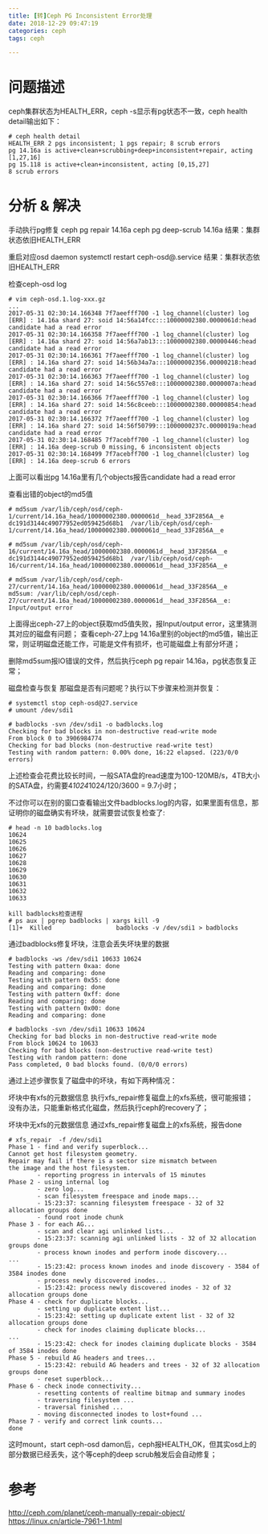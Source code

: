 ```yaml
---
title: [转]Ceph PG Inconsistent Error处理
date: 2018-12-29 09:47:19
categories: ceph
tags: ceph

---
```


# 问题描述
ceph集群状态为HEALTH_ERR，ceph -s显示有pg状态不一致，ceph health detail输出如下：
```
# ceph health detail
HEALTH_ERR 2 pgs inconsistent; 1 pgs repair; 8 scrub errors
pg 14.16a is active+clean+scrubbing+deep+inconsistent+repair, acting [1,27,16]
pg 15.118 is active+clean+inconsistent, acting [0,15,27]
8 scrub errors
```
# 分析 & 解决
手动执行pg修复
ceph pg repair 14.16a
ceph pg deep-scrub 14.16a
结果：集群状态依旧HEALTH_ERR

重启对应osd daemon
systemctl restart ceph-osd@<osdid>.service
结果：集群状态依旧HEALTH_ERR

检查ceph-osd log
```
# vim ceph-osd.1.log-xxx.gz
...
2017-05-31 02:30:14.166348 7f7aeefff700 -1 log_channel(cluster) log [ERR] : 14.16a shard 27: soid 14:56a14fcc:::10000002380.0000061d:head candidate had a read error
2017-05-31 02:30:14.166358 7f7aeefff700 -1 log_channel(cluster) log [ERR] : 14.16a shard 27: soid 14:56a7ab13:::10000002380.00000446:head candidate had a read error
2017-05-31 02:30:14.166361 7f7aeefff700 -1 log_channel(cluster) log [ERR] : 14.16a shard 27: soid 14:56b34a7a:::10000002356.00000218:head candidate had a read error
2017-05-31 02:30:14.166363 7f7aeefff700 -1 log_channel(cluster) log [ERR] : 14.16a shard 27: soid 14:56c557e8:::10000002380.0000007a:head candidate had a read error
2017-05-31 02:30:14.166366 7f7aeefff700 -1 log_channel(cluster) log [ERR] : 14.16a shard 27: soid 14:56c8ceeb:::10000002380.00000854:head candidate had a read error
2017-05-31 02:30:14.166372 7f7aeefff700 -1 log_channel(cluster) log [ERR] : 14.16a shard 27: soid 14:56f50799:::1000000237c.0000019a:head candidate had a read error
2017-05-31 02:30:14.168485 7f7acebff700 -1 log_channel(cluster) log [ERR] : 14.16a deep-scrub 0 missing, 6 inconsistent objects
2017-05-31 02:30:14.168499 7f7acebff700 -1 log_channel(cluster) log [ERR] : 14.16a deep-scrub 6 errors
```
上面可以看出pg 14.16a里有几个objects报告candidate had a read error

查看出错的object的md5值
```
# md5sum /var/lib/ceph/osd/ceph-1/current/14.16a_head/10000002380.0000061d__head_33F2856A__e
dc191d3144c49077952ed059425d68b1  /var/lib/ceph/osd/ceph-1/current/14.16a_head/10000002380.0000061d__head_33F2856A__e

# md5sum /var/lib/ceph/osd/ceph-16/current/14.16a_head/10000002380.0000061d__head_33F2856A__e
dc191d3144c49077952ed059425d68b1  /var/lib/ceph/osd/ceph-16/current/14.16a_head/10000002380.0000061d__head_33F2856A__e

# md5sum /var/lib/ceph/osd/ceph-27/current/14.16a_head/10000002380.0000061d__head_33F2856A__e
md5sum: /var/lib/ceph/osd/ceph-27/current/14.16a_head/10000002380.0000061d__head_33F2856A__e: Input/output error
```
上面得出ceph-27上的object获取md5值失败，报Input/output error，这里猜测其对应的磁盘有问题；
查看ceph-27上pg 14.16a里别的object的md5值，输出正常，则证明磁盘还能工作，可能是文件有损坏，也可能磁盘上有部分坏道；

删除md5sum报IO错误的文件，然后执行ceph pg repair 14.16a，pg状态恢复正常；

磁盘检查与恢复
那磁盘是否有问题呢？执行以下步骤来检测并恢复：
```
# systemctl stop ceph-osd@27.service
# umount /dev/sdi1

# badblocks -svn /dev/sdi1 -o badblocks.log
Checking for bad blocks in non-destructive read-write mode
From block 0 to 3906984774
Checking for bad blocks (non-destructive read-write test)
Testing with random pattern: 0.00% done, 16:22 elapsed. (223/0/0 errors)
```
上述检查会花费比较长时间，一般SATA盘的read速度为100-120MB/s，4TB大小的SATA盘，约需要4*1024*1024/120/3600 = 9.7小时；

不过你可以在别的窗口查看输出文件badblocks.log的内容，如果里面有信息，那证明你的磁盘确实有坏块，就需要尝试恢复检查了:
```
# head -n 10 badblocks.log
10624
10625
10626
10627
10628
10629
10630
10631
10632
10633

kill badblocks检查进程
# ps aux | pgrep badblocks | xargs kill -9
[1]+  Killed                  badblocks -v /dev/sdi1 > badblocks
```

通过badblocks修复坏块，注意会丢失坏块里的数据
```
# badblocks -ws /dev/sdi1 10633 10624
Testing with pattern 0xaa: done
Reading and comparing: done
Testing with pattern 0x55: done
Reading and comparing: done
Testing with pattern 0xff: done
Reading and comparing: done
Testing with pattern 0x00: done
Reading and comparing: done

# badblocks -svn /dev/sdi1 10633 10624
Checking for bad blocks in non-destructive read-write mode
From block 10624 to 10633
Checking for bad blocks (non-destructive read-write test)
Testing with random pattern: done
Pass completed, 0 bad blocks found. (0/0/0 errors)
```
通过上述步骤恢复了磁盘中的坏块，有如下两种情况：

坏块中有xfs的元数据信息
执行xfs_repair修复磁盘上的xfs系统，很可能报错；
没有办法，只能重新格式化磁盘，然后执行ceph的recovery了；

坏块中无xfs的元数据信息
通过xfs_repair修复磁盘上的xfs系统，报告done
```
# xfs_repair  -f /dev/sdi1
Phase 1 - find and verify superblock...
Cannot get host filesystem geometry.
Repair may fail if there is a sector size mismatch between
the image and the host filesystem.
        - reporting progress in intervals of 15 minutes
Phase 2 - using internal log
        - zero log...
        - scan filesystem freespace and inode maps...
        - 15:23:37: scanning filesystem freespace - 32 of 32 allocation groups done
        - found root inode chunk
Phase 3 - for each AG...
        - scan and clear agi unlinked lists...
        - 15:23:37: scanning agi unlinked lists - 32 of 32 allocation groups done
        - process known inodes and perform inode discovery...
...
        - 15:23:42: process known inodes and inode discovery - 3584 of 3584 inodes done
        - process newly discovered inodes...
        - 15:23:42: process newly discovered inodes - 32 of 32 allocation groups done
Phase 4 - check for duplicate blocks...
        - setting up duplicate extent list...
        - 15:23:42: setting up duplicate extent list - 32 of 32 allocation groups done
        - check for inodes claiming duplicate blocks...
...
        - 15:23:42: check for inodes claiming duplicate blocks - 3584 of 3584 inodes done
Phase 5 - rebuild AG headers and trees...
        - 15:23:42: rebuild AG headers and trees - 32 of 32 allocation groups done
        - reset superblock...
Phase 6 - check inode connectivity...
        - resetting contents of realtime bitmap and summary inodes
        - traversing filesystem ...
        - traversal finished ...
        - moving disconnected inodes to lost+found ...
Phase 7 - verify and correct link counts...
done
```
这时mount，start ceph-osd damon后，ceph报HEALTH_OK，但其实osd上的部分数据已经丢失，这个等ceph的deep scrub触发后会自动修复；

# 参考
http://ceph.com/planet/ceph-manually-repair-object/
https://linux.cn/article-7961-1.html

